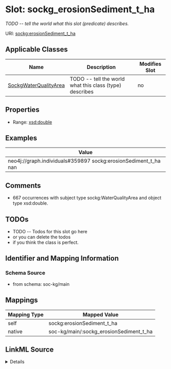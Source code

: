 

# Slot: sockg_erosionSediment_t_ha


_TODO -- tell the world what this slot (predicate) describes._





URI: [sockg:erosionSediment_t_ha](http://www.semanticweb.org/sockg/ontologies/2024/0/soil-carbon-ontology/erosionSediment_t_ha)



<!-- no inheritance hierarchy -->





## Applicable Classes

| Name | Description | Modifies Slot |
| --- | --- | --- |
| [SockgWaterQualityArea](../classes/SockgWaterQualityArea.md) | TODO -- tell the world what this class (type) describes |  no  |







## Properties

* Range: [xsd:double](http://www.w3.org/2001/XMLSchema#double)






## Examples

| Value |
| --- |
| neo4j://graph.individuals#359897 sockg:erosionSediment_t_ha nan |

## Comments

* 667 occurrences with subject type sockg:WaterQualityArea and object type xsd:double.

## TODOs

* TODO -- Todos for this slot go here
* or you can delete the todos
* if you think the class is perfect.

## Identifier and Mapping Information







### Schema Source


* from schema: soc-kg/main




## Mappings

| Mapping Type | Mapped Value |
| ---  | ---  |
| self | sockg:erosionSediment_t_ha |
| native | soc-kg/main/:sockg_erosionSediment_t_ha |




## LinkML Source

<details>
```yaml
name: sockg_erosionSediment_t_ha
description: TODO -- tell the world what this slot (predicate) describes.
todos:
- TODO -- Todos for this slot go here
- or you can delete the todos
- if you think the class is perfect.
comments:
- 667 occurrences with subject type sockg:WaterQualityArea and object type xsd:double.
examples:
- value: neo4j://graph.individuals#359897 sockg:erosionSediment_t_ha nan
from_schema: soc-kg/main
rank: 1000
slot_uri: sockg:erosionSediment_t_ha
alias: sockg_erosionSediment_t_ha
domain_of:
- sockg_WaterQualityArea
range: double

```
</details>